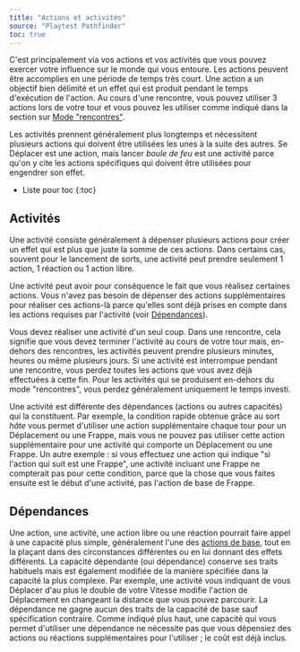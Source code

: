 ```yaml
---
title: "Actions et activités"
source: "Playtest Pathfinder"
toc: true
---
```


C'est principalement via vos actions et vos activités que vous pouvez exercer votre influence sur le monde qui vous entoure. Les actions peuvent être accomplies en une période de temps très court. Une action a un objectif bien délimité et un effet qui est produit pendant le temps d'exécution de l'action. Au cours d'une rencontre, vous pouvez utiliser 3 actions lors de votre tour et vous pouvez les utiliser comme indiqué dans la section sur [Mode "rencontres"](/ch9-jouer-à-pathfinder/mode-rencontres.html).

Les activités prennent généralement plus longtemps et nécessitent plusieurs actions qui doivent être utilisées les unes à la suite des autres. Se Déplacer est une action, mais lancer *boule de feu* est une activité parce qu'on y cite les actions spécifiques qui doivent être utilisées pour engendrer son effet.

* Liste pour toc
{:toc}

## Activités

Une activité consiste généralement à dépenser plusieurs actions pour créer un effet qui est plus que juste la somme de ces actions. Dans certains cas, souvent pour le lancement de sorts, une activité peut prendre seulement 1 action, 1 réaction ou 1 action libre.

Une activité peut avoir pour conséquence le fait que vous réalisez certaines actions. Vous n'avez pas besoin de dépenser des actions supplémentaires pour réaliser ces actions-là parce qu'elles sont déjà prises en compte dans les actions requises par l'activité (voir [Dépendances](#dépendances)).

Vous devez réaliser une activité d'un seul coup. Dans une rencontre, cela signifie que vous devez terminer l'activité au cours de votre tour mais, en-dehors des rencontres, les activités peuvent prendre plusieurs minutes, heures ou même plusieurs jours. Si une activité est interrompue pendant une rencontre, vous perdez toutes les actions que vous avez déjà effectuées à cette fin. Pour les activités qui se produisent en-dehors du mode "rencontres", vous perdez généralement uniquement le temps investi.

Une activité est différente des dépendances (actions ou autres capacités) qui la constituent. Par exemple, la condition rapide obtenue grâce au sort *hâte* vous permet d'utiliser une action supplémentaire chaque tour pour un Déplacement ou une Frappe, mais vous ne pouvez pas utiliser cette action supplémentaire pour une activité qui comporte un Déplacement ou une Frappe. Un autre exemple : si vous effectuez une action qui indique "si l'action qui suit est une Frappe", une activité incluant une Frappe ne compterait pas pour cette condition, parce que la chose que vous faites ensuite est le début d'une activité, pas l'action de base de Frappe.

## Dépendances

Une action, une activité, une action libre ou une réaction pourrait faire appel à une capacité plus simple, généralement l'une des [actions de base](actions-de-base.html), tout en la plaçant dans des circonstances différentes ou en lui donnant des effets différents. La capacité dépendante (oui dépendance) conserve ses traits habituels mais est également modifiée de la manière spécifiée dans la capacité la plus complexe. Par exemple, une activité vous indiquant de vous Déplacer d'au plus le double de votre Vitesse modifie l'action de Déplacement en changeant la distance que vous pouvez parcourir. La dépendance ne gagne aucun des traits de la capacité de base sauf spécification contraire. Comme indiqué plus haut, une capacité qui vous permet d'utiliser une dépendance ne nécessite pas que vous dépensiez des actions ou réactions supplémentaires pour l'utiliser ; le coût est déjà inclus.
